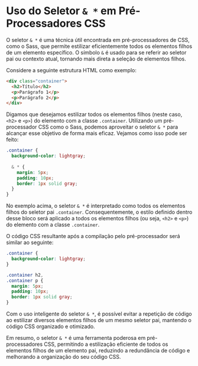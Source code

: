 # Uso do Seletor `& *` em Pré-Processadores CSS

O seletor `& *` é uma técnica útil encontrada em pré-processadores de CSS, como o Sass, que permite estilizar eficientemente todos os elementos filhos de um elemento específico. O símbolo `&` é usado para se referir ao seletor pai ou contexto atual, tornando mais direta a seleção de elementos filhos.

Considere a seguinte estrutura HTML como exemplo:

```html
<div class="container">
  <h2>Título</h2>
  <p>Parágrafo 1</p>
  <p>Parágrafo 2</p>
</div>
```

Digamos que desejamos estilizar todos os elementos filhos (neste caso, `<h2>` e `<p>`) do elemento com a classe `.container`. Utilizando um pré-processador CSS como o Sass, podemos aproveitar o seletor `& *` para alcançar esse objetivo de forma mais eficaz. Vejamos como isso pode ser feito:

```scss
.container {
  background-color: lightgray;
  
  & * {
    margin: 5px;
    padding: 10px;
    border: 1px solid gray;
  }
}
```

No exemplo acima, o seletor `& *` é interpretado como todos os elementos filhos do seletor pai `.container`. Consequentemente, o estilo definido dentro desse bloco será aplicado a todos os elementos filhos (ou seja, `<h2>` e `<p>`) do elemento com a classe `.container`.

O código CSS resultante após a compilação pelo pré-processador será similar ao seguinte:

```css
.container {
  background-color: lightgray;
}

.container h2,
.container p {
  margin: 5px;
  padding: 10px;
  border: 1px solid gray;
}
```

Com o uso inteligente do seletor `& *`, é possível evitar a repetição de código ao estilizar diversos elementos filhos de um mesmo seletor pai, mantendo o código CSS organizado e otimizado.

Em resumo, o seletor `& *` é uma ferramenta poderosa em pré-processadores CSS, permitindo a estilização eficiente de todos os elementos filhos de um elemento pai, reduzindo a redundância de código e melhorando a organização do seu código CSS.